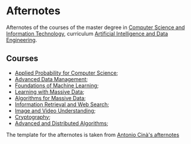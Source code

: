 # Afternotes
Afternotes of the courses of the master degree in [Computer Science and Information Technology](https://www.unive.it/web/it/2777/home), curriculum [Artificial Intelligence and Data Engineering](https://www.unive.it/data/it/2911/artificial-intelligence-and-data-engineering-cm90-22-22).
## Courses
- [Applied Probability for Computer Science](https://github.com/NicolaAggio/Afternotes/tree/main/Applied%20Probability%20For%20Computer%20Science);
- [Advanced Data Management](https://github.com/NicolaAggio/Afternotes/tree/main/Advanced%20Data%20Management);
- [Foundations of Machine Learning](https://github.com/NicolaAggio/Afternotes/tree/main/Foundations%20of%20Machine%20Learning);
- [Learning with Massive Data](https://github.com/NicolaAggio/Afternotes/tree/main/Learning%20with%20Massive%20Data);
- [Algorithms for Massive Data](https://github.com/NicolaAggio/Afternotes/tree/main/Algorithms%20for%20Massive%20Data);
- [Information Retrieval and Web Search](https://github.com/NicolaAggio/Afternotes/tree/main/Information%20Retrieval%20and%20Web%20Search);
- [Image and Video Understanding](https://github.com/NicolaAggio/Afternotes/tree/main/Image%20and%20Video%20Understanding);
- [Cryptography](https://github.com/NicolaAggio/Afternotes/tree/main/Cryptography);
- [Advanced and Distributed Algorithms](https://github.com/NicolaAggio/Afternotes/tree/main/Advanced%20and%20Distributed%20Algorithms);

The template for the afternotes is taken from [Antonio Cinà's afternotes](https://github.com/Cinofix/Afternotes/tree/master/ArtificialIntelligence)